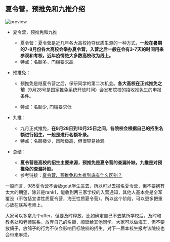 

## 夏令营，预推免和九推介绍

![preview](https://jhfaoisehoiew.oss-cn-beijing.aliyuncs.com/img/v2-c3313e18ec57545af45e6e540d4d3533_r.jpg)

- 夏令营，预推免和九推

  - 夏令营：夏令营是近几年各大高校抢夺优质生源的一种方式，**一般在暑期的7-8月份各大高校会举办夏令营，入营之后一般在会有3-7天的时间用来参观和考核，近年疫情绝大多数高校改为线上。**
  - 特点：名额多，门槛要求高

- 预推免：

  - 预推免是继夏令营之后，保研同学的第二次机会。**各大高校在正式推免之前**（9月28号是国家推免系统开放时间）会发布院校的招收推免生的申报条件。

  - 特点：名额少, 门槛要求低

- 九推：

  - 九月正式推免，**在9月28日到10月25日之间，各院校会根据自己的招生名额进行招生，一般是进行名额补录。**
  - 特点：名额极少，风险极高，但很容易捡漏

- 总结：

  - **夏令营是高校的招生主要来源，预推免是夏令营的查漏补缺，九推是对预推免的查漏补缺。**
  - 参考链接：[夏令营、预推免和九推到底有什么区别？](https://zhuanlan.zhihu.com/p/59580484)



一般而言，985夏令营不会放gdut学生进去，所以可以去报名夏令营，但不要抱有太大的期望，除非是rank1，能收到两三家学校的入营通知，其他人基本会是全军覆没（不包括宣讲性质夏令营，海王性质夏令营）。所以这个阶段，可以更多把重心放在联系老师上。

大家可以多拿几个offer，但要及时释放，比如确定自己不去某所学校后，及时和教务处和老师联系，放弃自己的名额，顺延给其他同学。大家可以做海王，但不要放鸽子，放鸽子的行为不仅会影响目标院校的招生，对下一届本校生报考该院校也会带来麻烦。